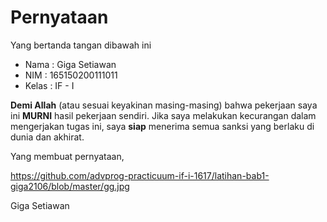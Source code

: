 # Pernyataan

Yang bertanda tangan dibawah ini

* Nama : Giga Setiawan
* NIM : 165150200111011
* Kelas : IF - I

**Demi Allah** (atau sesuai keyakinan masing-masing) bahwa pekerjaan saya ini **MURNI** hasil pekerjaan sendiri. Jika saya melakukan kecurangan dalam mengerjakan tugas ini, saya **siap** menerima semua sanksi yang berlaku di dunia dan akhirat.

Yang membuat pernyataan,

https://github.com/advprog-practicuum-if-i-1617/latihan-bab1-giga2106/blob/master/gg.jpg

Giga Setiawan
